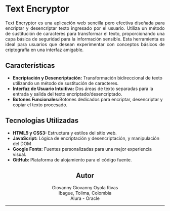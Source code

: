 <h1>Text Encryptor</h1>

<p style="text-align: justify">Text Encryptor es una aplicación web sencilla pero efectiva diseñada para encriptar y desencriptar texto ingresado por el usuario. Utiliza un método de sustitución de caracteres para transformar el texto, proporcionando una capa básica de seguridad para la información sensible. Esta herramienta es ideal para usuarios que desean experimentar con conceptos básicos de criptografía en una interfaz amigable.</p>

<h2>Características</h2>
<ul>
  <li><strong>Encriptación y Desencriptación:</strong> Transformación bidireccional de texto utilizando un método de sustitución de caracteres.</li>
  <li><strong>Interfaz de Usuario Intuitiva:</strong> Dos áreas de texto separadas para la entrada y salida del texto encriptado/desencriptado.</li>
  <li><strong>Botones Funcionales:</strong>Botones dedicados para encriptar, desencriptar y copiar el texto procesado.</li>
</ul>

<h2>Tecnologías Utilizadas</h2>
<ul>  
  <li><strong>HTML5 y CSS3:</strong> Estructura y estilos del sitio web.</li>
  <li><strong>JavaScript:</strong> Lógica de encriptación y desencriptación, y manipulación del DOM</li>
  <li><strong>Google Fonts:</strong> Fuentes personalizadas para una mejor experiencia visual.</li>
  <li><strong>GitHub: </strong>Plataforma de alojamiento para el código fuente.</li>
</ul>


<h2 style="text-align: center">Autor</h2>
<p style="text-align: center">Giovanny Giovanny Oyola Rivas<br>
Ibague, Tolima, Colombia<br>
Alura - Oracle</p>

------------






